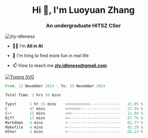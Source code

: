 <h1 align="center">Hi 👋, I'm Luoyuan Zhang</h1>

<h3 align="center">An undergraduate HITSZ CSer</h3>

<p align="left"> <img src="https://komarev.com/ghpvc/?username=zly-idleness&label=Profile%20views&color=0e75b6&style=flat" alt="zly-idleness" /> </p>


- 👨‍💻 I’m **All in AI**

- 🌱 I'm tring to find more fun in real life

- 📫 How to reach me **zly.idleness@gmail.com**



[![Typing SVG](https://readme-typing-svg.herokuapp.com?font=Fira+Code&pause=1000&width=435&lines=I+Maybe+Slow)](https://git.io/typing-svg)


<!--START_SECTION:waka-->

```rust
From: 12 November 2024 - To: 19 November 2024

Total Time: 2 hrs 50 mins

Typst      1 hr 15 mins    >>>>>>>>>>>--------------   43.05 %
C          47 mins         >>>>>>>------------------   27.34 %
C++        22 mins         >>>----------------------   12.60 %
Diff       13 mins         >>-----------------------   07.76 %
Markdown   4 mins          >------------------------   02.77 %
Makefile   4 mins          >------------------------   02.29 %
Other      3 mins          >------------------------   02.23 %
```

<!--END_SECTION:waka-->


